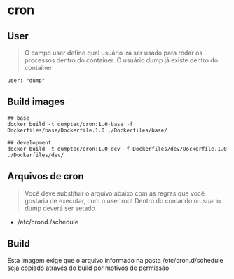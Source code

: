# cron

## User

> O campo user define qual usuário irá ser usado para rodar os processos
> dentro do container. O usuário dump já existe dentro do container

```shell
user: "dump"
```

## Build images

```shell
## base
docker build -t dumptec/cron:1.0-base -f Dockerfiles/base/Dockerfile.1.0 ./Dockerfiles/base/

## development
docker build -t dumptec/cron:1.0-dev -f Dockerfiles/dev/Dockerfile.1.0 ./Dockerfiles/dev/
```

## Arquivos de cron

> Você deve substituir o arquivo abaixo com as regras que você gostaria de executar, com o user root
> Dentro do comando o usuario dump deverá ser setado

* /etc/crond./schedule

## Build

Esta imagem exige que o arquivo informado na pasta /etc/cron.d/schedule seja copiado através do build por motivos de permissão

